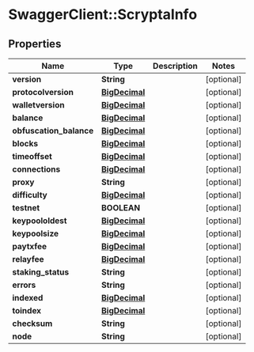 # SwaggerClient::ScryptaInfo

## Properties
Name | Type | Description | Notes
------------ | ------------- | ------------- | -------------
**version** | **String** |  | [optional] 
**protocolversion** | [**BigDecimal**](BigDecimal.md) |  | [optional] 
**walletversion** | [**BigDecimal**](BigDecimal.md) |  | [optional] 
**balance** | [**BigDecimal**](BigDecimal.md) |  | [optional] 
**obfuscation_balance** | [**BigDecimal**](BigDecimal.md) |  | [optional] 
**blocks** | [**BigDecimal**](BigDecimal.md) |  | [optional] 
**timeoffset** | [**BigDecimal**](BigDecimal.md) |  | [optional] 
**connections** | [**BigDecimal**](BigDecimal.md) |  | [optional] 
**proxy** | **String** |  | [optional] 
**difficulty** | [**BigDecimal**](BigDecimal.md) |  | [optional] 
**testnet** | **BOOLEAN** |  | [optional] 
**keypoololdest** | [**BigDecimal**](BigDecimal.md) |  | [optional] 
**keypoolsize** | [**BigDecimal**](BigDecimal.md) |  | [optional] 
**paytxfee** | [**BigDecimal**](BigDecimal.md) |  | [optional] 
**relayfee** | [**BigDecimal**](BigDecimal.md) |  | [optional] 
**staking_status** | **String** |  | [optional] 
**errors** | **String** |  | [optional] 
**indexed** | [**BigDecimal**](BigDecimal.md) |  | [optional] 
**toindex** | [**BigDecimal**](BigDecimal.md) |  | [optional] 
**checksum** | **String** |  | [optional] 
**node** | **String** |  | [optional] 

